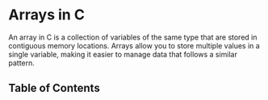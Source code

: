 # Arrays in C

An array in C is a collection of variables of the same type that are stored in contiguous memory locations. Arrays allow you to store multiple values in a single variable, making it easier to manage data that follows a similar pattern.

## Table of Contents